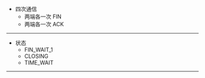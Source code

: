 * 四次通信
    * 两端各一次 FIN
    * 两端各一次 ACK

---

* 状态
    * FIN_WAIT_1
    * CLOSING
    * TIME_WAIT

---
